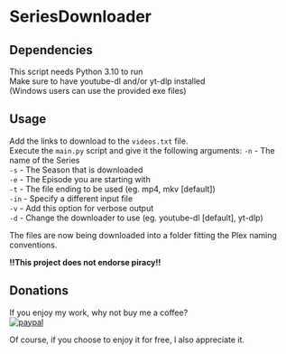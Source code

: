 # SeriesDownloader

## Dependencies
This script needs Python 3.10 to run   
Make sure to have youtube-dl and/or yt-dlp installed   
(Windows users can use the provided exe files)   

## Usage
Add the links to download to the `videos.txt` file.   
Execute the `main.py` script and give it the following arguments:
`-n` - The name of the Series   
`-s` - The Season that is downloaded   
`-e` - The Episode you are starting with   
`-t` - The file ending to be used (eg. mp4, mkv [default])   
`-in` - Specify a different input file   
`-v` - Add this option for verbose output   
`-d` - Change the downloader to use (eg. youtube-dl [default], yt-dlp)   
   
The files are now being downloaded into a folder fitting the Plex naming conventions.

**!!This project does not endorse piracy!!**

## Donations

If you enjoy my work, why not buy me a coffee?      
[![paypal](https://www.paypalobjects.com/en_US/DK/i/btn/btn_donateCC_LG.gif)](https://www.paypal.com/donate/?hosted_button_id=K5KVUTX6HJHXU)

Of course, if you choose to enjoy it for free, I also appreciate it.

